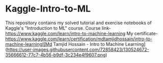 # Kaggle-Intro-to-ML
This repository contains my solved tutorial and exercise notebooks of Kaggle's "Introduction to ML" course. 
Course link- https://www.kaggle.com/learn/intro-to-machine-learning
My certificate- https://www.kaggle.com/learn/certification/mdtamjidhossain/intro-to-machine-learning![Md Tamjid Hossain - Intro to Machine Learning](https://user-images.githubusercontent.com/72858423/130524672-35666612-77c7-4b56-b9df-3c234e4f9607.png)

